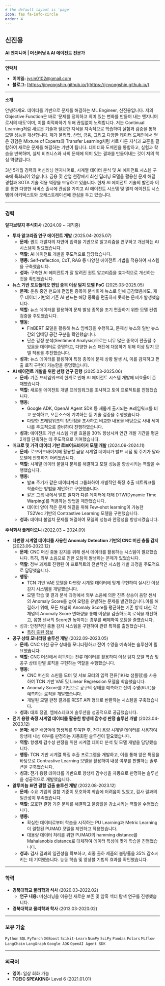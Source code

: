 ```yaml
---
# the default layout is 'page'
icon: fas fa-info-circle
order: 4
---
```


## 신진용 
**AI 엔지니어 | 머신러닝 & AI 에이전트 전문가**

---

**연락처**
* **이메일:** jysin0102@gmail.com
* **블로그:** [https://jinyongshin.github.io/](https://jinyongshin.github.io/)

---

**소개**

안녕하세요. 데이터를 기반으로 문제를 해결하는 ML Engineer, 신진용입니다.
저의 Objective Function은 바로 ‘문제를 정의하고 의미 있는 변화를 만들어 내는 엔지니어로서의 태도’이며, 이를 최적화하기 위해 끊임없이 노력합니다. 저는 Continual Learning처럼 새로운 기술과 필요한 지식을 지속적으로 학습하여 실험과 검증을 통해 모델 성능을 개선합니다. 제가 물리학, 산업, 금융, 그리고 다양한 데이터 도메인에서 얻은 경험은 Mixture of Experts와 Transfer Learning처럼 서로 다른 지식과 교훈을 결합하여 새로운 문제를 해결하는 기반이 됩니다. 데이터와 도메인을 통합하고, 실험과 학습을 반복하며, 실제 비즈니스와 사회 문제에 의미 있는 결과를 만들어내는 것이 저의 핵심 역량입니다.

3년 5개월 경력의 머신러닝 엔지니어로, 시계열 데이터 분석 및 AI 에이전트 시스템 구축에 특화되어 있습니다. 금융 및 산업 현장에서 최신 딥러닝 모델을 활용한 문제 해결 경험과 SOTA 기술 적용 역량을 보유하고 있습니다. 현재 AI 에이전트 기술의 발전과 이를 통한 다양한 서비스 출시에 관심을 가지고 AI 에이전트 시스템 및 멀티 에이전트 시스템의 아키텍스트와 오케스트레이션에 관심을 두고 있습니다.

---

### **경력**

**알파브릿지 주식회사** (2024.09 ~ 재직중)
* **투자 알고리즘 연구 에이전트 개발** (2025.04-2025.07)
    * **문제:** 퀀트 개발자의 자연어 입력을 기반으로 알고리즘을 연구하고 개선하는 AI 시스템이 필요했습니다.
    * **역할:** AI 에이전트 개발을 주도적으로 담당했습니다.
    * **행동:** Self-reflection, CoT, RAG 등 다양한 에이전트 기법을 적용하여 시스템을 구축했습니다.
    * **성과:** 구축한 AI 에이전트가 잘 알려진 퀀트 알고리즘을 효과적으로 개선하는 것을 확인했습니다.
* **뉴스 기반 포트폴리오 편입 종목 이상 탐지 모델 PoC** (2025.03-2025.05)
    * **문제:** 운용 중인 펀드에 편입된 종목이 분식회계 뉴스로 인해 급감했음에도, 재무 데이터 기반의 기존 AI 펀드는 해당 종목을 편출하지 못하는 문제가 발생했습니다.
    * **역할:** 뉴스 데이터를 활용하여 문제 발생 종목을 조기 편출하기 위한 모델 컨셉 검증을 주도했습니다.
    * **행동:**
        * FinBERT 모델을 활용해 뉴스 임베딩을 수행하고, 문제성 뉴스와 일반 뉴스 간의 임베딩 공간 구분을 확인했습니다.
        * 단순 감정 분석(Sentiment Analysis)으로는 너무 많은 종목이 편출될 수 있음을 데이터로 증명하고, 다양한 뉴스 패턴에 대응하기 위해 이상 탐지 모델 적용을 추진했습니다.
    * **성과:** 뉴스 데이터를 활용하여 특정 종목에 문제 상황 발생 시, 이를 감지하고 편출 로직 구현이 가능함을 증명했습니다.
* **AI 에이전트 개발을 위한 선행 연구 진행** (2025.03-2025.06)
    * **문제:** 기존 프레임워크의 한계로 인해 AI 에이전트 시스템 개발에 비효율이 존재했습니다.
    * **역할:** 새로운 에이전트 개발 프레임워크를 조사하고 토이 프로젝트를 진행했습니다.
    * **행동:** 
        * Google ADK, OpenAI Agent SDK 등 새롭게 출시되는 프레임워크를 비교 분석하고, 오픈소스에 기여하는 등 기술 검증을 수행했습니다.
        * 다양한 프레임워크의 장단점을 조사하고 비교한 내용을 바탕으로 사내 세미나를 주도적으로 준비하여 진행하였습니다.
    * **성과:** 에이전트 기반 시스템 개발 효율을 30% 향상시켜 연간 개발 기간을 평균 2개월 단축하는 데 주도적으로 기여했습니다.
* **매크로 및 가격 데이터 기반 로보어드바이저 모델 개발** (2024.09-2024.11)
    * **문제:** 로보어드바이저에 활용할 금융 시계열 데이터가 발표 시점 및 주기가 달라 모델에 반영하기 어려웠습니다.
    * **역할:** 시계열 데이터 불일치 문제를 해결하고 모델 성능을 향상시키는 역할을 수행했습니다.
    * **행동:**
        * 발표 주기가 같은 데이터끼리 그룹화하여 개별적인 특징 추출 네트워크를 학습하는 방법을 제안하고 구현했습니다.
        * 같은 그룹 내에서 발표 일자가 다른 데이터에 대해 DTW(Dynamic Time Warping)를 적용하는 방법을 제안했습니다.
        * 데이터 양이 적은 문제 해결을 위해 Few-shot learning이 가능한 TS2Vec 기반의 Contrastive Learning 모델을 구현했습니다.
    * **성과:** 데이터 불일치 문제를 해결하여 모델의 성능과 안정성을 향상시켰습니다.

**주식회사 플레이오니** (2022.03 ~ 2024.09)
* **다변량 시계열 데이터를 사용한 Anomaly Detection 기반의 CNC 머신 충돌 감지** (2023.06-2023.12)
    * **문제**: CNC 머신 충돌 감지를 위해 센서 데이터를 활용하는 시스템이 필요했습니다. 특히, 외부 소음으로 인한 오탐이 발생하는 문제가 있었습니다.
    * **역할**: 정부 과제로 진행된 이 프로젝트의 전반적인 시스템 개발 과정을 주도적으로 담당했습니다.
    * **행동**:
        * TCN 기반 VAE 모델을 다변량 시계열 데이터에 맞게 구현하여 실시간 이상 감지 시스템을 개발했습니다.
        * 모델 학습 및 결과 분석 과정에서 외부 소음에 의한 진폭 상승이 음향 센서의 Anomaly Score를 높여 오탐을 유발하는 문제를 발견했습니다.이를 해결하기 위해, 모든 채널의 Anomaly Score를 평균하는 기존 방식 대신 각 채널의 Anomaly Score 변화량을 통해 이상을 검출하도록 로직을 개선하고, 음향 센서의 Score만 높아지는 경우를 배제하여 오탐을 줄였습니다.
    * 성과: 안정적인 충돌 감지 시스템을 구현하여 관련 특허를 출원했습니다.
        * [특허 출원 정보](https://doi.org/10.8080/1020230156208)
* **공구 상태 모니터링 솔루션 개발** (2022.09-2023.05)
    * **문제:** CNC 머신 공구 상태를 모니터링하고 잔여 수명을 예측하는 솔루션이 필요했습니다.
    * **역할:** CNC 머신에서 획득되는 전류 데이터를 활용하여 이상 탐지 모델 학습 및 공구 상태 판별 로직을 구현하는 역할을 수행했습니다.
    * **행동:**
        * CNC 머신의 스핀들 모터 및 서보 모터의 입력 전류(1KHz 샘플링)를 사용하여 TCN 기반 VAE 및 Linear Regression 모델을 학습했습니다.
        * Anomaly Score를 기반으로 공구의 상태를 예측하고 잔여 수명(RUL)을 예측하는 로직을 개발했습니다.
        * 개발된 모델 판정 결과를 REST API 형태로 반환하는 시스템을 구축했습니다.
    * **성과:** 대호 정밀, 엠에스테크에 솔루션을 성공적으로 공급했습니다.
* **전기 용량 측정 시계열 데이터를 활용한 항생제 감수성 판정 솔루션 개발** (2023.04-2023.12)
    * **문제:** 세균 배양액에 항생제를 투여한 후, 전기 용량 시계열 데이터를 사용하여 항생제 내성 여부를 판정하는 자동화된 솔루션이 필요했습니다.
    * **역할:** 항생제 감수성 판정을 위한 시계열 데이터 분석 및 모델 개발을 담당했습니다.
    * **행동:** TCN 기반 시계열 특징 추출 프로그램을 개발하고, 이를 통해 얻은 특징을 바탕으로 Contrastive Learning 모델을 활용하여 내성 여부를 판별하는 솔루션을 구축했습니다.
    * **성과:** 전기 용량 데이터를 기반으로 항생제 감수성을 자동으로 판정하는 솔루션을 성공적으로 개발했습니다.
* **알루미늄 표면 결함 검출 솔루션 개발** (2022.08-2023.12)
    * **문제:** 수요 기업의 결함 기준이 모호하여 학습에 어려움이 있었고, 검사 결과의 일관성이 부족했습니다.
    * **역할:** 모호한 결함 기준 문제를 해결하고 불량률을 감소시키는 역할을 수행했습니다.
    * **행동:**
        * 확실한 데이터로부터 학습을 시작하는 PU Learning과 Metric Learning이 결합된 PUMAD 모델을 제안하고 적용했습니다.
        * 대용량 데이터 처리를 위한 PUMAD의 hamming distance를 Mahalanobis distance로 대체하여 데이터 특성에 맞게 학습을 진행했습니다.
    * **성과:** 검사 결과의 일관성을 확보하고, 최종 출하 제품의 불량률을 35% 감소시키는 데 기여했습니다. 능동 학습 및 앙상블 기법의 효과를 확인했습니다.

---

### **학력**
* **경북대학교 물리학과 석사** (2020.03-2022.02)
    * **연구 내용:** 머신러닝을 이용한 새로운 보존 및 암흑 섹터 탐색 연구를 진행했습니다.
* **경북대학교 물리학과 학사** (2013.03-2020.02)

---

### **보유 기술**
`Python` `SQL` `PyTorch` `XGBoost` `Scikit-Learn` `NumPy` `SciPy` `Pandas` `Polars` `MLflow` `LangChain` `LangGraph` `Google ADK` `OpenAI Agent SDK`

---

### **외국어**
* **영어:** 일상 회화 가능
* **TOEIC SPEAKING:** Level 6 (2021.01.01)
